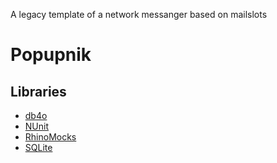 ﻿A legacy template of a network messanger based on mailslots

# Popupnik

## Libraries

- [db4o](https://source.db4o.com/db4o)
- [NUnit](https://github.com/nunit)
- [RhinoMocks](https://github.com/RhinoMocks/RhinoMocks)
- [SQLite](http://sourceforge.net/projects/sqlite-dotnet2)
